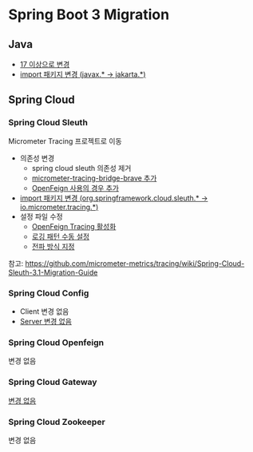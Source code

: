 # Spring Boot 3 Migration

## Java

- <a href="https://github.com/kokoo-dev/spring-boot3/blob/d7d09f792fb43631ee5b46daeb080a8b6b9e73b6/build.gradle#L11">17 이상으로 변경</a>
- <a href="https://github.com/kokoo-dev/spring-boot3/blob/d7d09f792fb43631ee5b46daeb080a8b6b9e73b6/src/main/java/com/kokoo/springboot3/cloud/CloudController.java#L5">import 패키지 변경 (javax.* -> jakarta.*)</a>

## Spring Cloud

### Spring Cloud Sleuth
Micrometer Tracing 프로젝트로 이동

- 의존성 변경
  - spring cloud sleuth 의존성 제거
  - <a href="https://github.com/kokoo-dev/spring-boot3/blob/d7d09f792fb43631ee5b46daeb080a8b6b9e73b6/build.gradle#L43">micrometer-tracing-bridge-brave 추가</a>
  - <a href="https://github.com/kokoo-dev/spring-boot3/blob/d7d09f792fb43631ee5b46daeb080a8b6b9e73b6/build.gradle#L46">OpenFeign 사용의 경우 추가</a>
- <a href="https://github.com/kokoo-dev/spring-boot3/blob/d7d09f792fb43631ee5b46daeb080a8b6b9e73b6/src/main/java/com/kokoo/springboot3/cloud/CloudController.java#L3">import 패키지 변경 (org.springframework.cloud.sleuth.* -> io.micrometer.tracing.*)</a>
- 설정 파일 수정
  - <a href="https://github.com/kokoo-dev/spring-boot3/blob/d7d09f792fb43631ee5b46daeb080a8b6b9e73b6/src/main/resources/application.yml#L1">OpenFeign Tracing 활성화</a>
  - <a href="https://github.com/kokoo-dev/spring-boot3/blob/d7d09f792fb43631ee5b46daeb080a8b6b9e73b6/src/main/resources/application.yml#L7">로깅 패턴 수동 설정</a>
  - <a href="https://github.com/kokoo-dev/spring-boot3/blob/d7d09f792fb43631ee5b46daeb080a8b6b9e73b6/src/main/resources/application.yml#L16">전파 방식 지정</a>

참고: https://github.com/micrometer-metrics/tracing/wiki/Spring-Cloud-Sleuth-3.1-Migration-Guide


### Spring Cloud Config

- Client 변경 없음
- <a href="https://github.com/kokoo-dev/spring-boot3-cloud-config">Server 변경 없음</a>

### Spring Cloud Openfeign
변경 없음

### Spring Cloud Gateway

<a href="https://github.com/kokoo-dev/spring-boot3-cloud-gateway">변경 없음</a>

### Spring Cloud Zookeeper
변경 없음